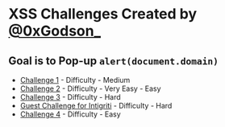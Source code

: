 # XSS Challenges Created by <a href="https://twitter.com/0xGodson_">@0xGodson_</a>

## Goal is to Pop-up `alert(document.domain)`

*  <a href="/chal1/">Challenge 1</a> - Difficulty - Medium
*  <a href="/chal2/">Challenge 2</a> - Difficulty - Very Easy - Easy
*  <a href="/chal3/">Challenge 3</a> - Difficulty - Hard
*  <a href="//challenge-1022.intigriti.io">Guest Challenge for Intigriti</a> - Difficulty - Hard
*  <a href="//xss.0xgodson.com">Challenge 4</a> - Difficulty - Easy
